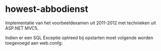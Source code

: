 howest-abbodienst
==============

Implementatie van het voorbeeldexamen uit 2011-2012 met 
technieken uit ASP.NET MVC5. 

Indien er een SQL Exceptie optreed bij opstarten moet volgende
worden toegevoegd aan web.confg:

<connectionStrings>
<add name="MagazineContext" connectionString="Data Source=(LocalDb)\v11.0;Initial Catalog=MagazineContext;Integrated Security=SSPI;" providerName="System.Data.SqlClient" />
</connectionStrings>

